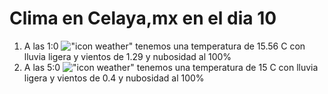 # Clima en Celaya,mx en el dia 10

1. A las 1:0 !["icon weather"](http://openweathermap.org/img/w/10n.png) tenemos una temperatura de 15.56 C con lluvia ligera y  vientos de 1.29 y nubosidad al 100%
1. A las 5:0 !["icon weather"](http://openweathermap.org/img/w/10n.png) tenemos una temperatura de 15 C con lluvia ligera y  vientos de 0.4 y nubosidad al 100%
